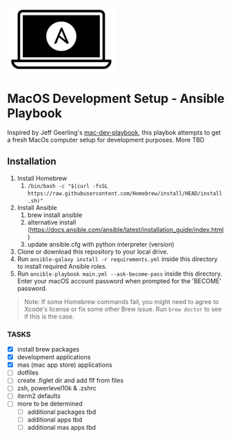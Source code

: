 <img src="https://raw.githubusercontent.com/MacCracken/macos-development-setup/main/files/Mac-Dev-Playbook-Logo.png" width="250" height="156" alt="Mac Dev Playbook Logo" />

# MacOS Development Setup - Ansible Playbook

Inspired by Jeff Geerling's [mac-dev-playbook](https://github.com/geerlingguy/mac-dev-playbook/tree/master), this playbok attempts to get a fresh MacOs computer setup for development purposes. More TBD

## Installation

  1. Install Homebrew
      1. `/bin/bash -c "$(curl -fsSL https://raw.githubusercontent.com/Homebrew/install/HEAD/install.sh)"`
  2. Install Ansible
      1. brew install ansible
      2. alternative install (https://docs.ansible.com/ansible/latest/installation_guide/index.html)
      3. update ansible.cfg with python interpreter (version)
  3. Clone or download this repository to your local drive.
  4. Run `ansible-galaxy install -r requirements.yml` inside this directory to install required Ansible roles.
  5. Run `ansible-playbook main.yml --ask-become-pass` inside this directory. Enter your macOS account password when prompted for the 'BECOME' password.

> Note: If some Homebrew commands fail, you might need to agree to Xcode's license or fix some other Brew issue. Run `brew doctor` to see if this is the case.

### TASKS

- [X] install brew packages
- [X] development applications
- [X] mas (mac app store) applications
- [ ] dotfiles
- [ ] create .figlet dir and add flf from files
- [ ] zsh, powerlevel10k & .zshrc
- [ ] iterm2 defaults
- [ ] more to be determined
  - [ ] additional packages tbd
  - [ ] additional apps tbd
  - [ ] additional mas apps tbd
